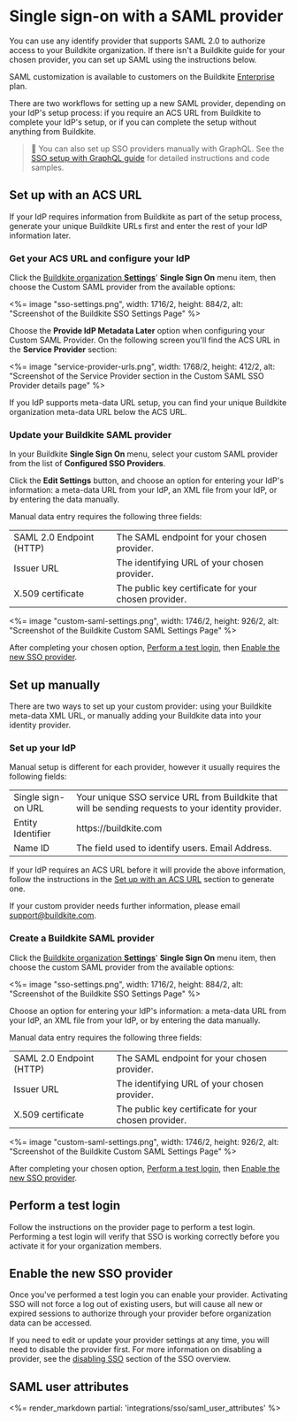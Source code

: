 # Single sign-on with a SAML provider

You can use any identify provider that supports SAML 2.0 to authorize access to your Buildkite organization. If there isn't a Buildkite guide for your chosen provider, you can set up SAML using the instructions below.

SAML customization is available to customers on the Buildkite [Enterprise](https://buildkite.com/pricing) plan.


There are two workflows for setting up a new SAML provider, depending on your IdP's setup process: if you require an ACS URL from Buildkite to complete your IdP's setup, or if you can complete the setup without anything from Buildkite.

>📘 You can also set up SSO providers manually with GraphQL. See the <a href="/docs/integrations/sso/sso-setup-with-graphql">SSO setup with GraphQL guide</a> for detailed instructions and code samples.

## Set up with an ACS URL

If your IdP requires information from Buildkite as part of the setup process, generate your unique Buildkite URLs first and enter the rest of your IdP information later.

### Get your ACS URL and configure your IdP

Click the [Buildkite organization **Settings**](https://buildkite.com/organizations/~/settings)' **Single Sign On** menu item, then choose the Custom SAML provider from the available options:

<%= image "sso-settings.png", width: 1716/2, height: 884/2, alt: "Screenshot of the Buildkite SSO Settings Page" %>

Choose the **Provide IdP Metadata Later** option when configuring your Custom SAML Provider. On the following screen you'll find the ACS URL in the **Service Provider** section:

<%= image "service-provider-urls.png", width: 1768/2, height: 412/2, alt: "Screenshot of the Service Provider section in the Custom SAML SSO Provider details page" %>

If you IdP supports meta-data URL setup, you can find your unique Buildkite organization meta-data URL below the ACS URL.

### Update your Buildkite SAML provider

In your Buildkite **Single Sign On** menu, select your custom SAML provider from the list of **Configured SSO Providers**.

Click the **Edit Settings** button, and choose an option for entering your IdP's information: a meta-data URL from your IdP, an XML file from your IdP, or by entering the data manually.

Manual data entry requires the following three fields:

<table>
    <tr>
        <td>SAML 2.0 Endpoint (HTTP)</td>
        <td>
            The SAML endpoint for your chosen provider.
        </td>
    </tr>
    <tr>
        <td>Issuer URL</td>
        <td>
            The identifying URL of your chosen provider.
        </td>
    </tr>
    <tr>
        <td>X.509 certificate</td>
        <td>
            The public key certificate for your chosen provider.
        </td>
    </tr>
</table>

<%= image "custom-saml-settings.png", width: 1746/2, height: 926/2, alt: "Screenshot of the Buildkite Custom SAML Settings Page" %>

After completing your chosen option, [Perform a test login](#perform-a-test-login), then [Enable the new SSO provider](#enable-the-new-sso-provider).

## Set up manually

There are two ways to set up your custom provider: using your Buildkite meta-data XML URL, or manually adding your Buildkite data into your identity provider.

### Set up your IdP

Manual setup is different for each provider, however it usually requires the following fields:

<table>
    <tr>
        <td>Single sign-on URL</td>
        <td>
            Your unique SSO service URL from Buildkite that will be sending requests to your identity provider.
        </td>
    </tr>
    <tr>
        <td>Entity Identifier</td>
        <td>
            https://buildkite.com
        </td>
    </tr>
    <tr>
        <td>Name ID</td>
        <td>
            The field used to identify users.
            Email Address.
        </td>
    </tr>
</table>

If your IdP requires an ACS URL before it will provide the above information, follow the instructions in the [Set up with an ACS URL](#set-up-with-an-acs-url) section to generate one.

If your custom provider needs further information, please email [support@buildkite.com](mailto:support@buildkite.com).

### Create a Buildkite SAML provider

Click the [Buildkite organization **Settings**](https://buildkite.com/organizations/~/settings)' **Single Sign On** menu item, then choose the custom SAML provider from the available options:

<%= image "sso-settings.png", width: 1716/2, height: 884/2, alt: "Screenshot of the Buildkite SSO Settings Page" %>

Choose an option for entering your IdP's information: a meta-data URL from your IdP, an XML file from your IdP, or by entering the data manually.

Manual data entry requires the following three fields:

<table>
    <tr>
        <td>SAML 2.0 Endpoint (HTTP)</td>
        <td>
            The SAML endpoint for your chosen provider.
        </td>
    </tr>
    <tr>
        <td>Issuer URL</td>
        <td>
            The identifying URL of your chosen provider.
        </td>
    </tr>
    <tr>
        <td>X.509 certificate</td>
        <td>
            The public key certificate for your chosen provider.
        </td>
    </tr>
</table>

<%= image "custom-saml-settings.png", width: 1746/2, height: 926/2, alt: "Screenshot of the Buildkite Custom SAML Settings Page" %>

After completing your chosen option, [Perform a test login](#perform-a-test-login), then [Enable the new SSO provider](#enable-the-new-sso-provider).

## Perform a test login

Follow the instructions on the provider page to perform a test login. Performing a test login will verify that SSO is working correctly before you activate it for your organization members.

## Enable the new SSO provider

Once you've performed a test login you can enable your provider. Activating SSO will not force a log out of existing users, but will cause all new or expired sessions to authorize through your provider before organization data can be accessed.

If you need to edit or update your provider settings at any time, you will need to disable the provider first. For more information on disabling a provider, see the [disabling SSO](/docs/integrations/sso#disabling-and-removing-sso) section of the SSO overview.

## SAML user attributes

<%= render_markdown partial: 'integrations/sso/saml_user_attributes' %>
